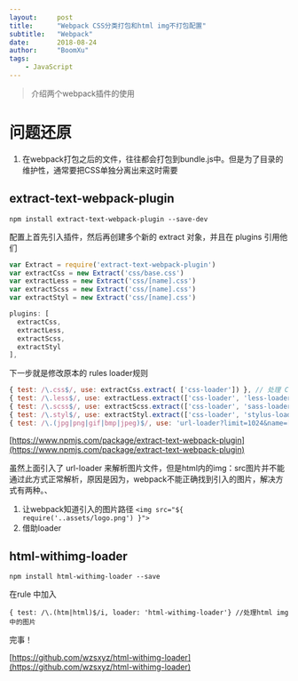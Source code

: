 ```yaml
---
layout:     post
title:      "Webpack CSS分类打包和html img不打包配置"
subtitle:   "Webpack"
date:       2018-08-24
author:     "BoomXu"
tags:
    - JavaScript
---
```


> 介绍两个webpack插件的使用


# 问题还原

1.  在webpack打包之后的文件，往往都会打包到bundle.js中。但是为了目录的维护性，通常要把CSS单独分离出来这时需要

## extract-text-webpack-plugin

`npm install extract-text-webpack-plugin --save-dev`

配置上首先引入插件，然后再创建多个新的 extract 对象，并且在 plugins 引用他们

``` JavaScript
var Extract = require('extract-text-webpack-plugin')
var extractCss = new Extract('css/base.css')
var extractLess = new Extract('css/[name].css')
var extractScss = new Extract('css/[name].css')
var extractStyl = new Extract('css/[name].css')

plugins: [
  extractCss,
  extractLess,
  extractScss,
  extractStyl
],
```
下一步就是修改原本的 rules loader规则
``` JavaScript
{ test: /\.css$/, use: extractCss.extract( ['css-loader']) }, // 处理 CSS 文件的 loader
{ test: /\.less$/, use: extractLess.extract(['css-loader', 'less-loader']) }, // 处理 less 文件的 loader
{ test: /\.scss$/, use: extractScss.extract(['css-loader', 'sass-loader']) }, // 处理 scss 文件的 loader
{ test: /\.styl$/, use: extractStyl.extract(['css-loader', 'stylus-loader']) }, // 处理 stylus 文件的 loader
{ test: /\.(jpg|png|gif|bmp|jpeg)$/, use: 'url-loader?limit=1024&name=[name].[ext]&outputPath=./images&publicPath=../images'}, // 处理 图片路径的 loader
```
[https://www.npmjs.com/package/extract-text-webpack-plugin](https://www.npmjs.com/package/extract-text-webpack-plugin)

虽然上面引入了 url-loader 来解析图片文件，但是html内的img：src图片并不能通过此方式正常解析，原因是因为，webpack不能正确找到引入的图片，解决方式有两种。、
1.  让webpack知道引入的图片路径
`<img src="${ require('..assets/logo.png') }">`
2.  借助loader

## html-withimg-loader
`npm install html-withimg-loader --save`

在rule 中加入

`{ test: /\.(htm|html)$/i, loader: 'html-withimg-loader'} //处理html img 中的图片`

完事！

[https://github.com/wzsxyz/html-withimg-loader](https://github.com/wzsxyz/html-withimg-loader)
